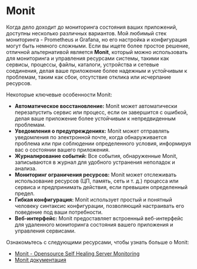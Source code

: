 # Monit

Когда дело доходит до мониторинга состояния ваших приложений, доступны несколько различных вариантов. Мой любимый стек мониторинга - Prometheus и Grafana, но его настройка и конфигурация могут быть немного сложными. Если вы ищете более простое решение, отличной альтернативой является **Monit**, который можно использовать для мониторинга и управления ресурсами системы, такими как сервисы, процессы, файлы, каталоги, устройства и сетевые соединения, делая ваше приложение более надежным и устойчивым к проблемам, таким как сбои, отсутствие отклика или исчерпание ресурсов.

Некоторые ключевые особенности Monit:

- **Автоматическое восстановление:** Monit может автоматически перезапустить сервис или процесс, если он завершится с ошибкой, делая ваше приложение более устойчивым к непредвиденным проблемам.
- **Уведомления о предупреждениях:** Monit может отправлять уведомления по электронной почте, когда обнаруживается проблема или при соблюдении определенного условия, информируя вас о состоянии вашего приложения.
- **Журналирование событий:** Все события, обнаруженные Monit, записываются в журнал для удобного устранения неполадок и анализа.
- **Мониторинг ограничения ресурсов:** Monit может отслеживать использование ресурсов (ЦП, память, сеть и т. д.) процесса или сервиса и предпринимать действия, если превышен определенный предел.
- **Гибкая конфигурация:** Monit использует простый и понятный человеку синтаксис конфигурации, позволяющий настраивать его поведение под ваши потребности.
- **Веб-интерфейс:** Monit предоставляет встроенный веб-интерфейс для удаленного мониторинга состояния вашего приложения и управления сервисами.

Ознакомьтесь с следующими ресурсами, чтобы узнать больше о Monit:

- [Monit - Opensource Self Healing Server Monitoring](https://www.youtube.com/watch?v=3cA5lNje1Ow)
- [Monit документация](https://mmonit.com/monit/documentation/)
